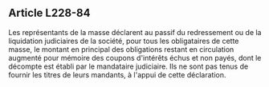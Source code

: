 Article L228-84
----
Les représentants de la masse déclarent au passif du redressement ou de la
liquidation judiciaires de la société, pour tous les obligataires de cette
masse, le montant en principal des obligations restant en circulation augmenté
pour mémoire des coupons d'intérêts échus et non payés, dont le décompte est
établi par le mandataire judiciaire. Ils ne sont pas tenus de fournir les titres
de leurs mandants, à l'appui de cette déclaration.
